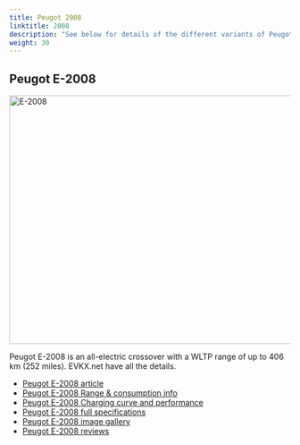 ```yaml
---
title: Peugot 2008
linktitle: 2008
description: "See below for details of the different variants of Peugot 2008"
weight: 30
---
```

## Peugot E-2008

<a href="/models/peugot/2008/e-2008/"><img src="https://media.evkx.net/multimedia/models/peugot/2008/e-2008/main_1_st.jpg" width="800" height="444" alt="E-2008" ></a>

Peugot E-2008 is an all-electric crossover with a WLTP range of up to 406 km (252 miles). EVKX.net have all the details. 

- [Peugot E-2008 article](/models/peugot/2008/e-2008/)
- [Peugot E-2008 Range & consumption info](/models/peugot/2008/e-2008//rangeandconsumption)
- [Peugot E-2008 Charging curve and performance](/models/peugot/2008/e-2008//chargingcurve)
- [Peugot E-2008 full specifications](/models/peugot/2008/e-2008//specifications)
- [Peugot E-2008 image gallery](/models/peugot/2008/e-2008//gallery)
- [Peugot E-2008 reviews](/models/peugot/2008/e-2008//reviews)

